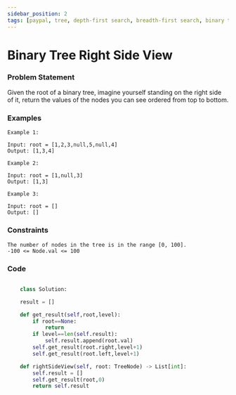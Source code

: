 ```yaml
---
sidebar_position: 2
tags: [paypal, tree, depth-first search, breadth-first search, binary tree]
---
```


# Binary Tree Right Side View

### Problem Statement

Given the root of a binary tree, imagine yourself standing on the right side of it, return the values of the nodes you can see ordered from top to bottom.

### Examples

```
Example 1:

Input: root = [1,2,3,null,5,null,4]
Output: [1,3,4]

Example 2:

Input: root = [1,null,3]
Output: [1,3]

Example 3:

Input: root = []
Output: []
```

### Constraints

```
The number of nodes in the tree is in the range [0, 100].
-100 <= Node.val <= 100
```

### Code

```python title="Python3 Code"

    class Solution:

    result = []

    def get_result(self,root,level):
        if root==None:
            return
        if level==len(self.result):
            self.result.append(root.val)
        self.get_result(root.right,level+1)
        self.get_result(root.left,level+1)

    def rightSideView(self, root: TreeNode) -> List[int]:
        self.result = []
        self.get_result(root,0)
        return self.result
```
